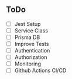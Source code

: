 ## ToDo

- [ ] Jest Setup
- [ ] Service Class
- [ ] Prisma DB
- [ ] Improve Tests
- [ ] Authentication
- [ ] Authorization
- [ ] Monitoring
- [ ] Github Actions CI/CD
